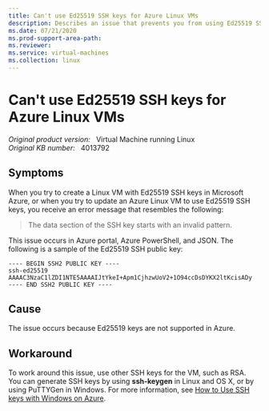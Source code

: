 ```yaml
---
title: Can't use Ed25519 SSH keys for Azure Linux VMs
description: Describes an issue that prevents you from using Ed25519 SSH keys in Azure Linux VMs. These keys aren't supported in Azure.
ms.date: 07/21/2020
ms.prod-support-area-path: 
ms.reviewer: 
ms.service: virtual-machines
ms.collection: linux
---
```

# Can't use Ed25519 SSH keys for Azure Linux VMs

_Original product version:_ &nbsp; Virtual Machine running Linux  
_Original KB number:_ &nbsp; 4013792

## Symptoms

When you try to create a Linux VM with Ed25519 SSH keys in Microsoft Azure, or when you try to update an Azure Linux VM to use Ed25519 SSH keys, you receive an error message that resembles the following:

> The data section of the SSH key starts with an invalid pattern.

This issue occurs in Azure portal, Azure PowerShell, and JSON. The following is a sample of the Ed25519 SSH public key:

```
---- BEGIN SSH2 PUBLIC KEY ---- 
ssh-ed25519 AAAAC3NzaC1lZDI1NTE5AAAAIJtYkeI+Apm1CjhzwUoV2+1O94ccDsDYKX2ltKcisADy
---- END SSH2 PUBLIC KEY ---- 
```

## Cause

The issue occurs because Ed25519 keys are not supported in Azure.

## Workaround

To work around this issue, use other SSH keys for the VM, such as RSA. You can generate SSH keys by using **ssh-keygen** in Linux and OS X, or by using PuTTYGen in Windows.
For more information, see [How to Use SSH keys with Windows on Azure](https://docs.microsoft.com/azure/virtual-machines/linux/ssh-from-windows).
